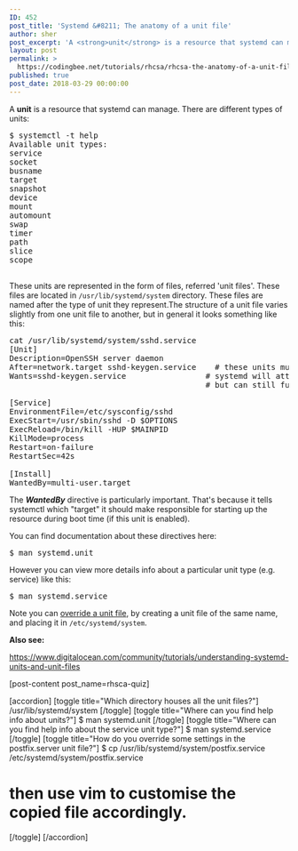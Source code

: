 ```yaml
---
ID: 452
post_title: 'Systemd &#8211; The anatomy of a unit file'
author: sher
post_excerpt: 'A <strong>unit</strong> is a resource that systemd can manage. If you look inside the /usr/lib/systemd/system directory, you will find files with different extensions, e.g. .socket, .target, .mount, ...etc.'
layout: post
permalink: >
  https://codingbee.net/tutorials/rhcsa/rhcsa-the-anatomy-of-a-unit-file
published: true
post_date: 2018-03-29 00:00:00
---
```

A <strong>unit</strong> is a resource that systemd can manage. There are different types of units:


<pre>
$ systemctl -t help
Available unit types:
service
socket
busname
target
snapshot
device
mount
automount
swap
timer
path
slice
scope   

</pre>

These units are represented in the form of files, referred 'unit files'. These files are located in <code>/usr/lib/systemd/system</code> directory. These files are named after the type of unit they represent.The structure of a unit file varies slightly from one unit file to another, but in general it looks something like this:

<pre>
cat /usr/lib/systemd/system/sshd.service
[Unit]
Description=OpenSSH server daemon
After=network.target sshd-keygen.service    # these units must be activated before this unit
Wants=sshd-keygen.service                 # systemd will attempt to start this at the same time as this unit. 
                                          # but can still function without it.  

[Service]
EnvironmentFile=/etc/sysconfig/sshd
ExecStart=/usr/sbin/sshd -D $OPTIONS
ExecReload=/bin/kill -HUP $MAINPID
KillMode=process
Restart=on-failure
RestartSec=42s

[Install]
WantedBy=multi-user.target
</pre>

The <strong><em>WantedBy</em></strong> directive is particularly important. That's because it tells systemctl which "target"  it should make responsible for starting up the resource during boot time (if this unit is enabled).   

You can find documentation about these directives here:

<pre>
$ man systemd.unit
</pre>

However you can view more details info about a particular unit type (e.g. service) like this:


<pre>
$ man systemd.service
</pre>


Note you can <a href="https://access.redhat.com/documentation/en-us/red_hat_enterprise_linux/7/html/system_administrators_guide/sect-managing_services_with_systemd-unit_files#sect-Managing_Services_with_systemd-Unit_File_Modify">override a unit file</a>, by creating a unit file of the same name, and placing it in <code>/etc/systemd/system</code>.



<strong>Also see:</strong>

https://www.digitalocean.com/community/tutorials/understanding-systemd-units-and-unit-files


[post-content post_name=rhsca-quiz]

[accordion]
[toggle title="Which directory houses all the unit files?"]
/usr/lib/systemd/system
[/toggle]
[toggle title="Where can you find help info about units?"]
$ man systemd.unit
[/toggle]
[toggle title="Where can you find help info about the service unit type?"]
$ man systemd.service
[/toggle]
[toggle title="How do you override some settings in the postfix.server unit file?"]
$ cp /usr/lib/systemd/system/postfix.service /etc/systemd/system/postfix.service
# then use vim to customise the copied file accordingly. 
[/toggle]
[/accordion]